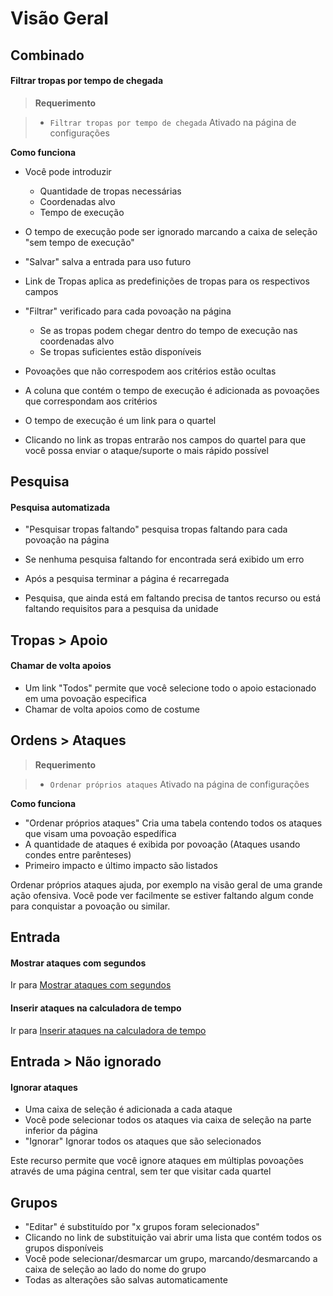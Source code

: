 # Visão Geral

## Combinado

#### Filtrar tropas por tempo de chegada

> **Requerimento** 

> + `Filtrar tropas por tempo de chegada` Ativado na página de configurações

**Como funciona**

+ Você pode introduzir
	+ Quantidade de tropas necessárias
	+ Coordenadas alvo
	+ Tempo de execução
+ O tempo de execução pode ser ignorado marcando a caixa de seleção "sem tempo de execução"
+ "Salvar" salva a entrada para uso futuro
+ Link de Tropas aplica as predefinições de tropas para os respectivos campos

+ "Filtrar" verificado para cada povoação na página
	+ Se as tropas podem chegar dentro do tempo de execução nas coordenadas alvo
	+ Se tropas suficientes estão disponíveis
+ Povoações que não correspodem aos critérios estão ocultas

+ A coluna que contém o tempo de execução é adicionada as povoações que correspondam aos critérios
+ O tempo de execução é um link para o quartel
+ Clicando no link as tropas entrarão nos campos do quartel para que você possa enviar o ataque/suporte o mais rápido possível

## Pesquisa

#### Pesquisa automatizada

+ "Pesquisar tropas faltando" pesquisa tropas faltando para cada povoação na página
+ Se nenhuma pesquisa faltando for encontrada será exibido um erro
+ Após a pesquisa terminar a página é recarregada

+ Pesquisa, que ainda está em faltando precisa de tantos recurso ou está faltando requisitos para a pesquisa da unidade

## Tropas > Apoio

#### Chamar de volta apoios

+ Um link "Todos" permite que você selecione todo o apoio estacionado em uma povoação especifica
+ Chamar de volta apoios como de costume

## Ordens > Ataques

> **Requerimento** 

> + `Ordenar próprios ataques` Ativado na página de configurações

**Como funciona**

+ "Ordenar próprios ataques" Cria uma tabela contendo todos os ataques que visam uma povoação espedífica
+ A quantidade de ataques é exibida por povoação (Ataques usando condes entre parênteses)
+ Primeiro impacto e último impacto são listados

Ordenar próprios ataques ajuda, por exemplo na visão geral de uma grande ação ofensiva. Você pode ver facilmente se estiver faltando algum conde para conquistar a povoação ou similar.

## Entrada

#### Mostrar ataques com segundos

Ir para [Mostrar ataques com segundos](/docs/attacks#attacks-by-second)

#### Inserir ataques na calculadora de tempo 

Ir para [Inserir ataques na calculadora de tempo ](/docs/attacks#insert-into-runtimecalculator)

## Entrada > Não ignorado

#### Ignorar ataques

+ Uma caixa de seleção é adicionada a cada ataque
+ Você pode selecionar todos os ataques via caixa de seleção na parte inferior da página
+ "Ignorar" Ignorar todos os ataques que são selecionados

Este recurso permite que você ignore ataques em múltiplas povoações através de uma página central, sem ter que visitar cada quartel

## Grupos

+ "Editar" é substituído por "x grupos foram selecionados"
+ Clicando no link de substituição vai abrir uma lista que contém todos os grupos disponíveis
+ Você pode selecionar/desmarcar um grupo, marcando/desmarcando a caixa de seleção ao lado do nome do grupo
+ Todas as alterações são salvas automaticamente


